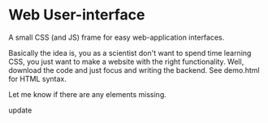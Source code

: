Web User-interface
==================

A small CSS (and JS) frame for easy web-application interfaces.

Basically the idea is, you as a scientist don't want to spend time learning CSS,
you just want to make a website with the right functionality. Well, download the code
and just focus and writing the backend. See demo.html for HTML syntax.

Let me know if there are any elements missing.


update
